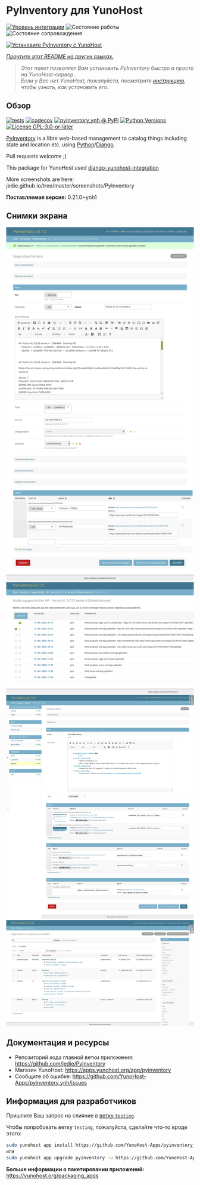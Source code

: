 <!--
Важно: этот README был автоматически сгенерирован <https://github.com/YunoHost/apps/tree/master/tools/readme_generator>
Он НЕ ДОЛЖЕН редактироваться вручную.
-->

# PyInventory для YunoHost

[![Уровень интеграции](https://apps.yunohost.org/badge/integration/pyinventory)](https://ci-apps.yunohost.org/ci/apps/pyinventory/)
![Состояние работы](https://apps.yunohost.org/badge/state/pyinventory)
![Состояние сопровождения](https://apps.yunohost.org/badge/maintained/pyinventory)

[![Установите PyInventory с YunoHost](https://install-app.yunohost.org/install-with-yunohost.svg)](https://install-app.yunohost.org/?app=pyinventory)

*[Прочтите этот README на других языках.](./ALL_README.md)*

> *Этот пакет позволяет Вам установить PyInventory быстро и просто на YunoHost-сервер.*  
> *Если у Вас нет YunoHost, пожалуйста, посмотрите [инструкцию](https://yunohost.org/install), чтобы узнать, как установить его.*

## Обзор

[![tests](https://github.com/YunoHost-Apps/pyinventory_ynh/actions/workflows/tests.yml/badge.svg?branch=main)](https://github.com/YunoHost-Apps/pyinventory_ynh/actions/workflows/tests.yml)
[![codecov](https://codecov.io/github/jedie/pyinventory_ynh/branch/main/graph/badge.svg)](https://app.codecov.io/github/jedie/pyinventory_ynh)
[![pyinventory_ynh @ PyPi](https://img.shields.io/pypi/v/pyinventory_ynh?label=pyinventory_ynh%20%40%20PyPi)](https://pypi.org/project/pyinventory_ynh/)
[![Python Versions](https://img.shields.io/pypi/pyversions/pyinventory_ynh)](https://github.com/YunoHost-Apps/pyinventory_ynh/blob/main/pyproject.toml)
[![License GPL-3.0-or-later](https://img.shields.io/pypi/l/pyinventory_ynh)](https://github.com/YunoHost-Apps/pyinventory_ynh/blob/main/LICENSE)

[PyInventory](https://github.com/jedie/PyInventory) is a libre web-based management to catalog things including state and location etc. using [Python](https://www.python.org/)/[Django](https://www.djangoproject.com/).

Pull requests welcome ;)

This package for YunoHost used [django-yunohost-integration](https://github.com/YunoHost-Apps/django_yunohost_integration)

More screenshots are here: jedie.github.io/tree/master/screenshots/PyInventory


**Поставляемая версия:** 0.21.0~ynh1

## Снимки экрана

![Снимок экрана PyInventory](./doc/screenshots/pyinventory_v010_screenshot_2.png)
![Снимок экрана PyInventory](./doc/screenshots/pyinventory_v010_screenshot_3.png)
![Снимок экрана PyInventory](./doc/screenshots/pyinventory_v0110_screenshot_memo_1.png)
![Снимок экрана PyInventory](./doc/screenshots/pyinventory_v020_screenshot_1.png)

## Документация и ресурсы

- Репозиторий кода главной ветки приложения: <https://github.com/jedie/PyInventory>
- Магазин YunoHost: <https://apps.yunohost.org/app/pyinventory>
- Сообщите об ошибке: <https://github.com/YunoHost-Apps/pyinventory_ynh/issues>

## Информация для разработчиков

Пришлите Ваш запрос на слияние в [ветку `testing`](https://github.com/YunoHost-Apps/pyinventory_ynh/tree/testing).

Чтобы попробовать ветку `testing`, пожалуйста, сделайте что-то вроде этого:

```bash
sudo yunohost app install https://github.com/YunoHost-Apps/pyinventory_ynh/tree/testing --debug
или
sudo yunohost app upgrade pyinventory -u https://github.com/YunoHost-Apps/pyinventory_ynh/tree/testing --debug
```

**Больше информации о пакетировании приложений:** <https://yunohost.org/packaging_apps>
